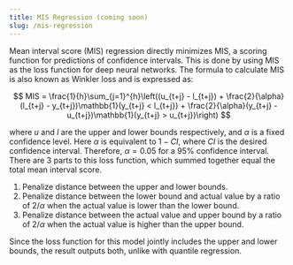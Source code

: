 ```yaml
---
title: MIS Regression (coming soon)
slug: /mis-regression
---
```


Mean interval score (MIS) regression directly minimizes MIS, a scoring function for predictions of confidence intervals. This is done by using MIS as the loss function for deep neural networks. The formula to calculate MIS is also known as Winkler loss and is expressed as:

$$
MIS = \frac{1}{h}\sum_{j=1}^{h}\left((u_{t+j} - l_{t+j}) + \frac{2}{\alpha}(l_{t+j} - y_{t+j})\mathbb{1}(y_{t+j} < l_{t+j}) + \frac{2}{\alpha}(y_{t+j} - u_{t+j})\mathbb{1}(y_{t+j} > u_{t+j})\right)
$$

where $u$ and $l$ are the upper and lower bounds respectively, and $\alpha$ is a fixed confidence level. Here $\alpha$ is equivalent to $1-CI$, where $CI$ is the desired confidence interval. Therefore, $\alpha=0.05$ for a $95\%$ confidence interval. There are 3 parts to this loss function, which summed together equal the total mean interval score.

1. Penalize distance between the upper and lower bounds.
2. Penalize distance between the lower bound and actual value by a ratio of $2/\alpha$ when the actual value is lower than the lower bound.
3. Penalize distance between the actual value and upper bound by a ratio of $2/\alpha$ when the actual value is higher than the upper bound.

Since the loss function for this model jointly includes the upper and lower bounds, the result outputs both, unlike with quantile regression.
